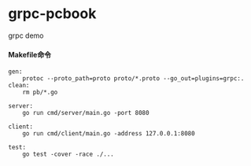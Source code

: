 # grpc-pcbook
 grpc demo

#### Makefile命令
```
gen:
	protoc --proto_path=proto proto/*.proto --go_out=plugins=grpc:.
clean:
	rm pb/*.go

server:
	go run cmd/server/main.go -port 8080

client:
	go run cmd/client/main.go -address 127.0.0.1:8080

test:
	go test -cover -race ./...

```